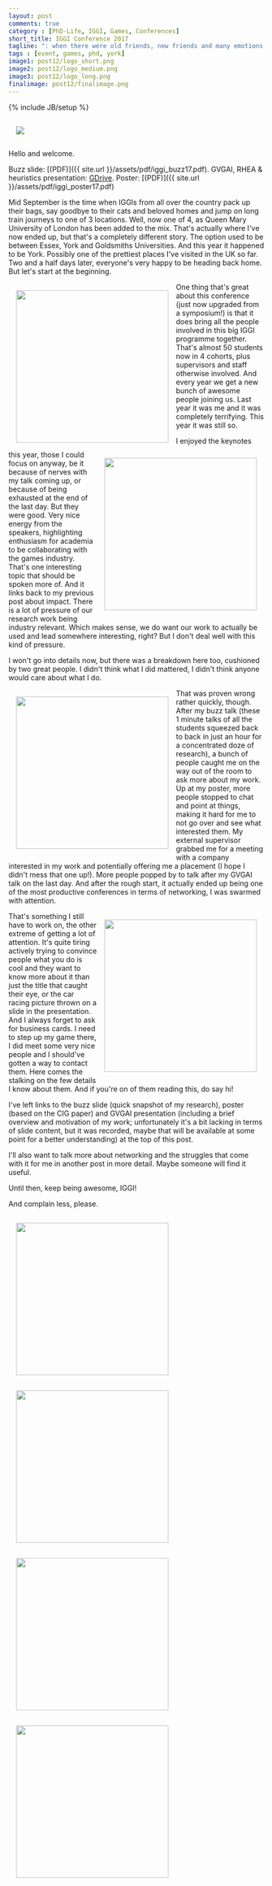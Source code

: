 ```yaml
---
layout: post
comments: true
category : [PhD-Life, IGGI, Games, Conferences]
short_title: IGGI Conference 2017
tagline: ": when there were old friends, new friends and many emotions."
tags : [event, games, phd, york]
image1: post12/logo_short.png
image2: post12/logo_medium.png
image3: post12/logo_long.png
finalimage: post12/finalimage.png
---
```

{% include JB/setup %}

<img style="margin:15px;float:rightwidth:300px;" src="{{ site.url }}/assets/images/post12/iggi.jpg" />

Hello and welcome. 

Buzz slide: [(PDF)]({{ site.url }}/assets/pdf/iggi_buzz17.pdf). GVGAI, RHEA & heuristics presentation: [GDrive](https://drive.google.com/open?id=1cGlveHjPF3sBvUy8vvhBJpPCYl632ymM9wrLqQqwaBg). Poster: [(PDF)]({{ site.url }}/assets/pdf/iggi_poster17.pdf)

Mid September is the time when IGGIs from all over the country pack up their bags, say goodbye to their cats and beloved homes and jump on long train journeys to one of 3 locations. Well, now one of 4, as Queen Mary University of London has been added to the mix. That's actually where I've now ended up, but that's a completely different story. The option used to be between Essex, York and Goldsmiths Universities. And this year it happened to be York. Possibly one of the prettiest places I've visited in the UK so far. Two and a half days later, everyone's very happy to be heading back home. But let's start at the beginning.

<img style="margin:15px;float:left;width:300px;" src="{{ site.url }}/assets/images/post12/lunch.jpg-large" />

One thing that's great about this conference (just now upgraded from a symposium!) is that it does bring all the people involved in this big IGGI programme together. That's almost 50 students now in 4 cohorts, plus supervisors and staff otherwise involved. And every year we get a new bunch of awesome people joining us. Last year it was me and it was completely terrifying. This year it was still so.

<img style="margin:15px;float:right;width:300px;" src="{{ site.url }}/assets/images/post12/dinner.jpg-large" />

I enjoyed the keynotes this year, those I could focus on anyway, be it because of nerves with my talk coming up, or because of being exhausted at the end of the last day. But they were good. Very nice energy from the speakers, highlighting enthusiasm for academia to be collaborating with the games industry. That's one interesting topic that should be spoken more of. And it links back to my previous post about impact. There is a lot of pressure of our research work being industry relevant. Which makes sense, we do want our work to actually be used and lead somewhere interesting, right? But I don't deal well with this kind of pressure.

I won't go into details now, but there was a breakdown here too, cushioned by two great people. I didn't think what I did mattered, I didn't think anyone would care about what I do.

<img style="margin:15px;float:left;width:300px;" src="{{ site.url }}/assets/images/post12/posters.jpg" />

That was proven wrong rather quickly, though. After my buzz talk (these 1 minute talks of all the students squeezed back to back in just an hour for a concentrated doze of research), a bunch of people caught me on the way out of the room to ask more about my work. Up at my poster, more people stopped to chat and point at things, making it hard for me to not go over and see what interested them. My external supervisor grabbed me for a meeting with a company interested in my work and potentially offering me a placement (I hope I didn't mess that one up!). More people popped by to talk after my GVGAI talk on the last day. And after the rough start, it actually ended up being one of the most productive conferences in terms of networking, I was swarmed with attention.

<img style="margin:15px;float:right;width:300px;" src="{{ site.url }}/assets/images/post12/mepresentrh.jpg-large" />

That's something I still have to work on, the other extreme of getting a lot of attention. It's quite tiring actively trying to convince people what you do is cool and they want to know more about it than just the title that caught their eye, or the car racing picture thrown on a slide in the presentation. And I always forget to ask for business cards. I need to step up my game there, I did meet some very nice people and I should've gotten a way to contact them. Here comes the stalking on the few details I know about them. And if you're on of them reading this, do say hi!

I've left links to the buzz slide (quick snapshot of my research), poster (based on the CIG paper) and GVGAI presentation (including a brief overview and motivation of my work; unfortunately it's a bit lacking in terms of slide content, but it was recorded, maybe that will be available at some point for a better understanding) at the top of this post.

I'll also want to talk more about networking and the struggles that come with it for me in another post in more detail. Maybe someone will find it useful.

Until then, keep being awesome, IGGI!

And complain less, please.

<img style="margin:15px;width:300px;" src="{{ site.url }}/assets/images/post12/jo.jpg" />
<img style="margin:15px;width:300px;" src="{{ site.url }}/assets/images/post12/katja.jpg" />

<img style="margin:15px;width:300px;" src="{{ site.url }}/assets/images/post12/all.jpg-large" />

<img style="margin:15px;width:300px;" src="{{ site.url }}/assets/images/post12/end.jpg" />

